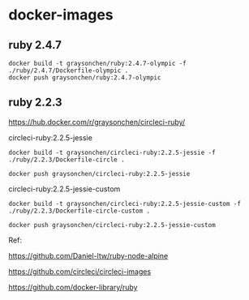 # docker-images

## ruby 2.4.7

```
docker build -t graysonchen/ruby:2.4.7-olympic -f ./ruby/2.4.7/Dockerfile-olympic .
docker push graysonchen/ruby:2.4.7-olympic
```

## ruby 2.2.3

https://hub.docker.com/r/graysonchen/circleci-ruby/


circleci-ruby:2.2.5-jessie

```
docker build -t graysonchen/circleci-ruby:2.2.5-jessie -f ./ruby/2.2.3/Dockerfile-circle .

docker push graysonchen/circleci-ruby:2.2.5-jessie
```

circleci-ruby:2.2.5-jessie-custom

```
docker build -t graysonchen/circleci-ruby:2.2.5-jessie-custom -f ./ruby/2.2.3/Dockerfile-circle-custom .

docker push graysonchen/circleci-ruby:2.2.5-jessie-custom

```


Ref:

  https://github.com/Daniel-ltw/ruby-node-alpine

  https://github.com/circleci/circleci-images

  https://github.com/docker-library/ruby
